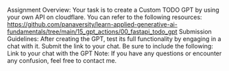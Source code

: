 Assignment Overview:
Your task is to create a Custom TODO GPT by using your own API on cloudflare. You can refer to the following resources:
https://github.com/panaversity/learn-applied-generative-ai-fundamentals/tree/main/15_gpt_actions/00_fastapi_todo_gpt
Submission Guidelines:
After creating the GPT, test its full functionality by engaging in a chat with it. Submit the link to your chat. Be sure to include the following:
Link to your chat with the GPT
Note:
If you have any questions or encounter any confusion, feel free to contact me.